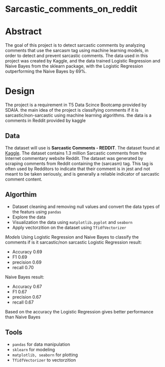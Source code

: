 # Sarcastic_comments_on_reddit
# Abstract
The goal of this project is to detect sarcastic comments by analyzing comments that use the sarcasm tag using machine learning models, in order to detect and prevent sarcastic comments. The data used in this project was created by Kaggle, and the data trained Logistic Regression and Naive Bayes from the sklearn package, with the Logistic Regression outperforming the Naive Bayes by 69%.

# Design 
The project is a requirement in T5 Data Scince Bootcamp provided by SDAIA. the main idea of the project is classifying comments if it is sarcastic/non-sarcastic using machine learning algorithms. the data is a comments in Reddit provided by kaggle 

## Data
The dataset will use is **Sarcastic Comments - REDDIT**. 
The dataset found at [Kaggle](https://www.kaggle.com/sherinclaudia/sarcastic-comments-on-reddit).
The dataset contains 1.3 million Sarcastic comments from the Internet commentary website Reddit. The dataset was generated by scraping comments from Reddit containing the (sarcasm) tag. This tag is often used by Redditors to indicate that their comment is in jest and not meant to be taken seriously, and is generally a reliable indicator of sarcastic comment content.


## Algorthim
* Dataset cleaning and removing null values and convert the data types of the featurs using ```pandas```
* Explore the data
* Visualization the data using ```matplotlib.pyplot``` and ```seaborn```
* Apply vectorzition on the dataset using ```TfidfVectorizer```

*Models*
Using Logistic Regression and Naive Bayes to classify the comments if is it sarcastic/non sarcastic
Logistic Regression result:
* Accuracy 0.69
* F1 0.69
* precision 0.69
* recall 0.70

Naive Bayes result:
* Accuracy 0.67
* F1 0.67
* precision 0.67
* recall 0.67


Based on the accuracy the Logistic Regression gives better performance than Naive Bayes

## Tools
* `pandas` for data manipulation
* `sklearn` for modeling
* ```matplotlib, seaborn```  for plotting
* `TfidfVectorizer` to vectorzition


